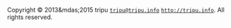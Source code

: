 
Copyright © 2013&mdas;2015 tripu [`tripu@tripu.info`](mailto:tripu@tripu.info) [`http://tripu.info`](http://tripu.info). All rights reserved.

